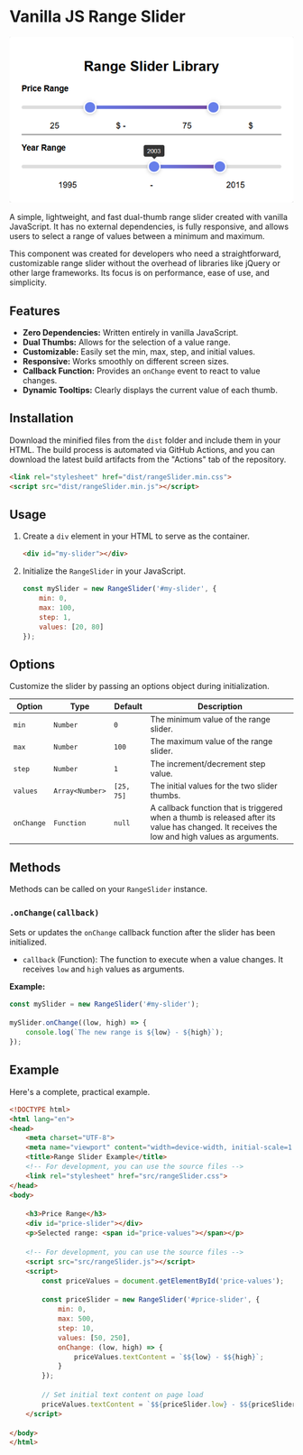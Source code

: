 # Vanilla JS Range Slider

![Range Slider Screenshot](assets/screenshot.png)

A simple, lightweight, and fast dual-thumb range slider created with vanilla JavaScript. It has no external dependencies, is fully responsive, and allows users to select a range of values between a minimum and maximum.

This component was created for developers who need a straightforward, customizable range slider without the overhead of libraries like jQuery or other large frameworks. Its focus is on performance, ease of use, and simplicity.

## Features

- **Zero Dependencies:** Written entirely in vanilla JavaScript.
- **Dual Thumbs:** Allows for the selection of a value range.
- **Customizable:** Easily set the min, max, step, and initial values.
- **Responsive:** Works smoothly on different screen sizes.
- **Callback Function:** Provides an `onChange` event to react to value changes.
- **Dynamic Tooltips:** Clearly displays the current value of each thumb.

## Installation

Download the minified files from the `dist` folder and include them in your HTML. The build process is automated via GitHub Actions, and you can download the latest build artifacts from the "Actions" tab of the repository.

```html
<link rel="stylesheet" href="dist/rangeSlider.min.css">
<script src="dist/rangeSlider.min.js"></script>
```

## Usage

1.  Create a `div` element in your HTML to serve as the container.
    ```html
    <div id="my-slider"></div>
    ```

2.  Initialize the `RangeSlider` in your JavaScript.
    ```javascript
    const mySlider = new RangeSlider('#my-slider', {
        min: 0,
        max: 100,
        step: 1,
        values: [20, 80]
    });
    ```

## Options

Customize the slider by passing an options object during initialization.

| Option     | Type             | Default      | Description                                          |
|------------|------------------|--------------|------------------------------------------------------|
| `min`      | `Number`         | `0`          | The minimum value of the range slider.               |
| `max`      | `Number`         | `100`        | The maximum value of the range slider.               |
| `step`     | `Number`         | `1`          | The increment/decrement step value.                  |
| `values`   | `Array<Number>`  | `[25, 75]`   | The initial values for the two slider thumbs.        |
| `onChange` | `Function`       | `null`       | A callback function that is triggered when a thumb is released after its value has changed. It receives the low and high values as arguments. |

## Methods

Methods can be called on your `RangeSlider` instance.

### `.onChange(callback)`

Sets or updates the `onChange` callback function after the slider has been initialized.

-   `callback` (Function): The function to execute when a value changes. It receives `low` and `high` values as arguments.

**Example:**
```javascript
const mySlider = new RangeSlider('#my-slider');

mySlider.onChange((low, high) => {
    console.log(`The new range is ${low} - ${high}`);
});
```

## Example

Here's a complete, practical example.

```html
<!DOCTYPE html>
<html lang="en">
<head>
    <meta charset="UTF-8">
    <meta name="viewport" content="width=device-width, initial-scale=1.0">
    <title>Range Slider Example</title>
    <!-- For development, you can use the source files -->
    <link rel="stylesheet" href="src/rangeSlider.css">
</head>
<body>

    <h3>Price Range</h3>
    <div id="price-slider"></div>
    <p>Selected range: <span id="price-values"></span></p>

    <!-- For development, you can use the source files -->
    <script src="src/rangeSlider.js"></script>
    <script>
        const priceValues = document.getElementById('price-values');

        const priceSlider = new RangeSlider('#price-slider', {
            min: 0,
            max: 500,
            step: 10,
            values: [50, 250],
            onChange: (low, high) => {
                priceValues.textContent = `$${low} - $${high}`;
            }
        });

        // Set initial text content on page load
        priceValues.textContent = `$${priceSlider.low} - $${priceSlider.high}`;
    </script>

</body>
</html>
```